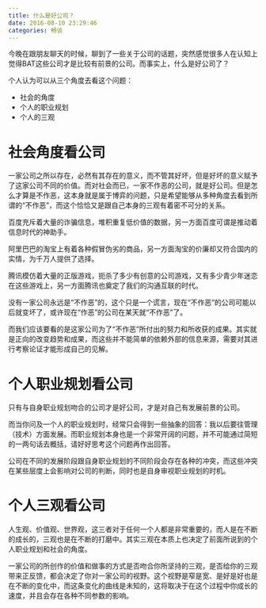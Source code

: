 ```yaml
---
title: 什么是好公司？
date: 2016-08-10 23:29:46
categories: 畅谈
---
```


今晚在跟朋友聊天的时候，聊到了一些关于公司的话题，突然感觉很多人在认知上觉得BAT这些公司才是比较有前景的公司。而事实上，什么是好公司了？

个人认为可以从三个角度去看这个问题：

- 社会的角度
- 个人的职业规划
- 个人的三观

<!-- more -->

# 社会角度看公司

一家公司之所以存在，必然有其存在的意义，而不管其好坏，但是好坏的意义赋予了这家公司不同的价值。而对社会而已，一家不作恶的公司，就是好公司。但是怎么才算是不作恶，这本身就是属于博弈的问题，只是希望能够从多种角度去看到所谓的“不作恶”，而这个恰恰又是跟自己本身的三观有着密不可分的关系。

百度充斥着大量的诈骗信息，堆积重复低价值的数据，另一方面百度可谓是推动着信息时代的神助手。

阿里巴巴的淘宝上有着各种假冒伪劣的商品，另一方面淘宝的价廉却又符合国内的实情，为千万人提供了选择。

腾讯模仿着大量的正版游戏，扼杀了多少有创意的公司游戏，又有多少青少年迷恋在这些游戏上，另一方面腾讯也奠定了我们的沟通互联的时代。

没有一家公司永远是“不作恶”的，这个只是一个谎言，现在“不作恶”的公司可能以后就变坏了，或许现在“作恶”的公司在某天就“不作恶”了。

而我们应该要看的是这家公司为了“不作恶”所付出的努力和所收获的成果。其实就是正向的改变趋势和成果，而这些并不能简单的依赖外部的信息来源，需要对其进行考察论证才能形成自己的见解。


# 个人职业规划看公司

只有与自身职业规划吻合的公司才是好公司，才是对自己有发展前景的公司。

而当你问及一个人的职业规划时，经常只会得到一些抽象的回答：我以后要往管理（技术）方面发展。而职业规划本身也是一个非常开阔的问题，并不可能通过简短的一两句话去概括，请好好思考这个问题再作出回答。

公司在不同的发展阶段跟自身职业规划的不同阶段会存在各种的冲突，而这些冲突在某些层度上会影响对公司的判断，同时也是自身审视职业规划的时机。


# 个人三观看公司

人生观、价值观、世界观，这三者对于任何一个人都是非常重要的，而人是在不断的成长的，三观也是在不断的打磨中。其实三观在本质上也决定了前面所说到的个人职业规划和社会的角度。

一家公司的所创作的价值和做事的方式是否吻合你所坚持的三观，是否给你的三观带来正反馈，都会决定了你对一家公司的视野。这个视野是窄是宽、是好是好也是在不断的变化中，而这条变化的曲线是未知的，这将取决于在这个过程中你成长的速度，并且会存在各种不同参数的影响。

